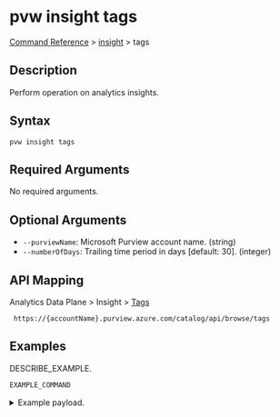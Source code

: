 # pvw insight tags
[Command Reference](../../../README.md#command-reference) > [insight](./main.md) > tags

## Description
Perform operation on analytics insights.

## Syntax
```
pvw insight tags
```

## Required Arguments
No required arguments.

## Optional Arguments
- `--purviewName`: Microsoft Purview account name. (string)
- `--numberOfDays`: Trailing time period in days [default: 30]. (integer)

## API Mapping
Analytics Data Plane > Insight > [Tags]()
```
 https://{accountName}.purview.azure.com/catalog/api/browse/tags
```

## Examples
DESCRIBE_EXAMPLE.
```powershell
EXAMPLE_COMMAND
```
<details><summary>Example payload.</summary>
<p>

```json
PASTE_JSON_HERE
```
</p>
</details>